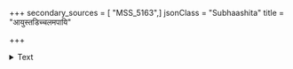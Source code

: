 +++
secondary_sources = [ "MSS_5163",]
jsonClass = "Subhaashita"
title = "आयुस्तडिच्चलमपायि"

+++

<details><summary>Text</summary>

आयुस्तडिच्चलमपायि शरीरमेतन् मृत्युर्ग्रसिष्यति कदेति न कोऽपि वेद।  
अद्यैव तद् भजत मुक्तिपथं द्विजेन्द्रा ज्येष्ठागमावधि हि तिष्ठति किं न दर्शः॥
</details>
